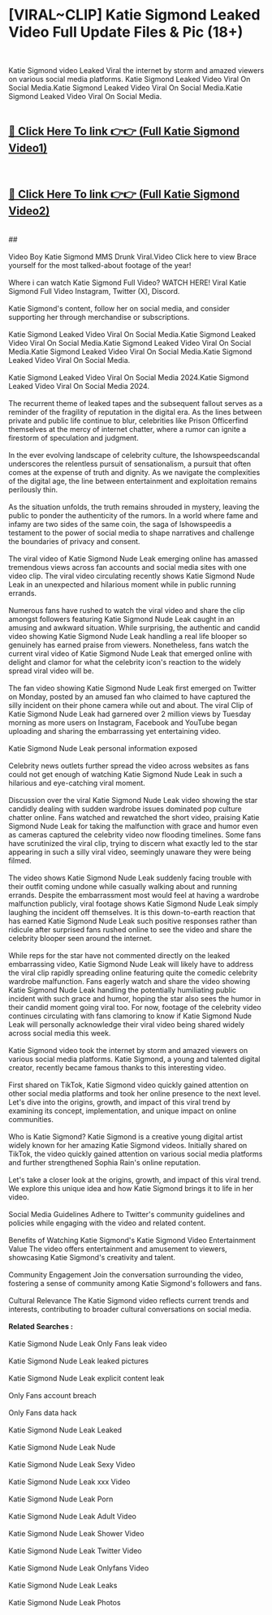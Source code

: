 # [VIRAL~CLIP] Katie Sigmond Leaked Video Full Update Files & Pic (18+) <br>
<br>

Katie Sigmond video Leaked Viral the internet by storm and amazed viewers on various social media platforms. Katie Sigmond Leaked Video Viral On Social Media.Katie Sigmond Leaked Video Viral On Social Media.Katie Sigmond Leaked Video Viral On Social Media.<br>
 <br>

##  <a href="https://play.trustnlinepharmacy.us?title=Full Katie_Sigmond&ref=git">🔴 Click Here To link 👉👉 (Full Katie Sigmond Video1)</a><br>
  <br>

##  <a href="https://play.trustnlinepharmacy.us?title=Full Katie_Sigmond&ref=git">🔴 Click Here To link 👉👉 (Full Katie Sigmond Video2)</a><br>
  <br>
  ##


  <br>

  <br>
Video Boy Katie Sigmond MMS Drunk Viral.Video Click here to view Brace yourself for the most talked-about footage of the year!
<br><br>
Where i can watch Katie Sigmond Full Video? WATCH HERE! Viral Katie Sigmond Full Video Instagram, Twitter (X), Discord.
<br><br>
Katie Sigmond's content, follow her on social media, and consider supporting her through merchandise or subscriptions.
<br><br>
Katie Sigmond Leaked Video Viral On Social Media.Katie Sigmond Leaked Video Viral On Social Media.Katie Sigmond Leaked Video Viral On Social Media.Katie Sigmond Leaked Video Viral On Social Media.Katie Sigmond Leaked Video Viral On Social Media.
<br><br>
Katie Sigmond Leaked Video Viral On Social Media 2024.Katie Sigmond Leaked Video Viral On Social Media 2024.
<br><br>
The recurrent theme of leaked tapes and the subsequent fallout serves as a reminder of the fragility of reputation in the digital era. As the lines between private and public life continue to blur, celebrities like Prison Officerfind themselves at the mercy of internet chatter, where a rumor can ignite a firestorm of speculation and judgment.
<br><br>
In the ever evolving landscape of celebrity culture, the Ishowspeedscandal underscores the relentless pursuit of sensationalism, a pursuit that often comes at the expense of truth and dignity. As we navigate the complexities of the digital age, the line between entertainment and exploitation remains perilously thin.
<br><br>
As the situation unfolds, the truth remains shrouded in mystery, leaving the public to ponder the authenticity of the rumors. In a world where fame and infamy are two sides of the same coin, the saga of Ishowspeedis a testament to the power of social media to shape narratives and challenge the boundaries of privacy and consent.
<br><br>
The viral video of Katie Sigmond Nude Leak emerging online has amassed tremendous views across fan accounts and social media sites with one video clip. The viral video circulating recently shows Katie Sigmond Nude Leak in an unexpected and hilarious moment while in public running errands.
<br><br>
Numerous fans have rushed to watch the viral video and share the clip amongst followers featuring Katie Sigmond Nude Leak caught in an amusing and awkward situation. While surprising, the authentic and candid video showing Katie Sigmond Nude Leak handling a real life blooper so genuinely has earned praise from viewers. Nonetheless, fans watch the current viral video of Katie Sigmond Nude Leak that emerged online with delight and clamor for what the celebrity icon's reaction to the widely spread viral video will be.
<br><br>
The fan video showing Katie Sigmond Nude Leak first emerged on Twitter on Monday, posted by an amused fan who claimed to have captured the silly incident on their phone camera while out and about. The viral Clip of Katie Sigmond Nude Leak had garnered over 2 million views by Tuesday morning as more users on Instagram, Facebook and YouTube began uploading and sharing the embarrassing yet entertaining video.
<br><br>
Katie Sigmond Nude Leak personal information exposed
<br><br>
Celebrity news outlets further spread the video across websites as fans could not get enough of watching Katie Sigmond Nude Leak in such a hilarious and eye-catching viral moment.
<br><br>
Discussion over the viral Katie Sigmond Nude Leak video showing the star candidly dealing with sudden wardrobe issues dominated pop culture chatter online. Fans watched and rewatched the short video, praising Katie Sigmond Nude Leak for taking the malfunction with grace and humor even as cameras captured the celebrity video now flooding timelines. Some fans have scrutinized the viral clip, trying to discern what exactly led to the star appearing in such a silly viral video, seemingly unaware they were being filmed.
<br><br>
The video shows Katie Sigmond Nude Leak suddenly facing trouble with their outfit coming undone while casually walking about and running errands. Despite the embarrassment most would feel at having a wardrobe malfunction publicly, viral footage shows Katie Sigmond Nude Leak simply laughing the incident off themselves. It is this down-to-earth reaction that has earned Katie Sigmond Nude Leak such positive responses rather than ridicule after surprised fans rushed online to see the video and share the celebrity blooper seen around the internet.
<br><br>
While reps for the star have not commented directly on the leaked embarrassing video, Katie Sigmond Nude Leak will likely have to address the viral clip rapidly spreading online featuring quite the comedic celebrity wardrobe malfunction. Fans eagerly watch and share the video showing Katie Sigmond Nude Leak handling the potentially humiliating public incident with such grace and humor, hoping the star also sees the humor in their candid moment going viral too. For now, footage of the celebrity video continues circulating with fans clamoring to know if Katie Sigmond Nude Leak will personally acknowledge their viral video being shared widely across social media this week.
<br><br>
Katie Sigmond video took the internet by storm and amazed viewers on various social media platforms. Katie Sigmond, a young and talented digital creator, recently became famous thanks to this interesting video.
<br><br>
First shared on TikTok, Katie Sigmond video quickly gained attention on other social media platforms and took her online presence to the next level. Let's dive into the origins, growth, and impact of this viral trend by examining its concept, implementation, and unique impact on online communities.
<br><br>
Who is Katie Sigmond? Katie Sigmond is a creative young digital artist widely known for her amazing Katie Sigmond videos. Initially shared on TikTok, the video quickly gained attention on various social media platforms and further strengthened Sophia Rain's online reputation.
<br><br>
Let's take a closer look at the origins, growth, and impact of this viral trend. We explore this unique idea and how Katie Sigmond brings it to life in her video.
<br><br>
Social Media Guidelines Adhere to Twitter's community guidelines and policies while engaging with the video and related content.
<br><br>
Benefits of Watching Katie Sigmond's Katie Sigmond Video Entertainment Value The video offers entertainment and amusement to viewers, showcasing Katie Sigmond's creativity and talent.
<br><br>
Community Engagement Join the conversation surrounding the video, fostering a sense of community among Katie Sigmond's followers and fans.
<br><br>
Cultural Relevance The Katie Sigmond video reflects current trends and interests, contributing to broader cultural conversations on social media.
<br><br>
<strong>Related Searches :</strong>
<br><br>
Katie Sigmond Nude Leak Only Fans leak video
<br><br>
Katie Sigmond Nude Leak leaked pictures
<br><br>
Katie Sigmond Nude Leak explicit content leak
<br><br>
Only Fans account breach
<br><br>
Only Fans data hack
<br><br>
Katie Sigmond Nude Leak Leaked
<br><br>
Katie Sigmond Nude Leak Nude
<br><br>
Katie Sigmond Nude Leak Sexy Video
<br><br>
Katie Sigmond Nude Leak xxx Video
<br><br>
Katie Sigmond Nude Leak Porn
<br><br>
Katie Sigmond Nude Leak Adult Video
<br><br>
Katie Sigmond Nude Leak Shower Video
<br><br>
Katie Sigmond Nude Leak Twitter Video
<br><br>
Katie Sigmond Nude Leak Onlyfans Video
<br><br>
Katie Sigmond Nude Leak Leaks
<br><br>
Katie Sigmond Nude Leak Photos